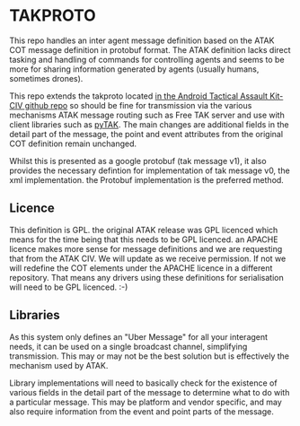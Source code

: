 # TAKPROTO

This repo handles an inter agent message definition based on the ATAK COT message
definition in protobuf format. The ATAK definition lacks direct tasking and 
handling of commands for controlling agents and seems to be more for sharing information
generated by agents (usually humans, sometimes drones).

This repo extends the takproto located [in the Android Tactical Assault Kit-CIV github repo](https://github.com/deptofdefense/AndroidTacticalAssaultKit-CIV/tree/master/takproto)
so should be fine for transmission via the various mechanisms ATAK message routing 
such as Free TAK server and use with client libraries such as [pyTAK](https://github.com/snstac/pytak). 
The main changes are additional fields in the detail part of the message, the point and event attributes
from the original COT definition remain unchanged. 

Whilst this is presented as a google protobuf (tak message v1), it also provides the
necessary defintion for implementation of tak message v0, the xml implementation. 
the Protobuf implementation is the preferred method.

## Licence

This definition is GPL. the original ATAK release was GPL licenced which means for the time being that
this needs to be GPL licenced. an APACHE licence makes more sense for message definitions and we 
are requesting that from the ATAK CIV. We will update as we receive permission. If not we will redefine
the COT elements under the APACHE licence in a different repository. That means any drivers using these 
definitions for serialisation will need to be GPL licenced. :-)


## Libraries

As this system only defines an "Uber Message" for all your interagent needs, it can
be used on a single broadcast channel, simplifying transmission. This may or may not be
the best solution but is effectively the mechanism used by ATAK. 

Library implementations will need to basically check for the existence of various 
fields in the detail part of the message to determine what to do with a particular message. 
This may be platform and vendor specific, and may also require information from the event and point
parts of the message.

